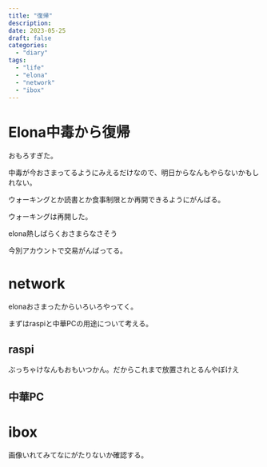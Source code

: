 ```yaml
---
title: "復帰"
description:
date: 2023-05-25
draft: false
categories:
  - "diary"
tags:
  - "life"
  - "elona"
  - "network"
  - "ibox"
---
```


# Elona中毒から復帰

おもろすぎた。

中毒が今おさまってるようにみえるだけなので、明日からなんもやらないかもしれない。

ウォーキングとか読書とか食事制限とか再開できるようにがんばる。

ウォーキングは再開した。

elona熱しばらくおさまらなさそう

今別アカウントで交易がんばってる。

# network

elonaおさまったからいろいろやってく。

まずはraspiと中華PCの用途について考える。

## raspi

ぶっちゃけなんもおもいつかん。だからこれまで放置されとるんやぼけえ



## 中華PC

# ibox

画像いれてみてなにがたりないか確認する。
